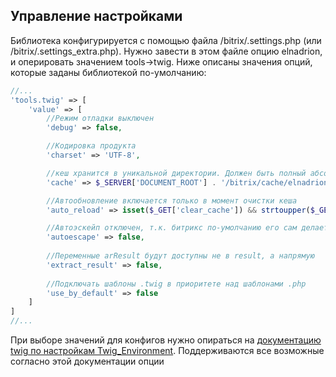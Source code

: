 ## Управление настройками

Библиотека конфигурируется с помощью файла /bitrix/.settings.php (или /bitrix/.settings_extra.php). Нужно завести в этом файле опцию elnadrion, и оперировать значением tools->twig. Ниже описаны значения опций, которые заданы библиотекой по-умолчанию:

```php
//...
'tools.twig' => [
    'value' => [
        //Режим отладки выключен
        'debug' => false,

        //Кодировка продукта
        'charset' => 'UTF-8',

        //кеш хранится в уникальной директории. Должен быть полный абсолютный путь
        'cache' => $_SERVER['DOCUMENT_ROOT'] . '/bitrix/cache/elnadrion/tools.twig',

        //Автообновление включается только в момент очистки кеша
        'auto_reload' => isset($_GET['clear_cache']) && strtoupper($_GET['clear_cache']) == 'Y',

        //Автоэскейп отключен, т.к. битрикс по-умолчанию его сам делает
        'autoescape' => false,
        
        //Переменные arResult будут доступны не в result, а напрямую
        'extract_result' => false,
        
        //Подключать шаблоны .twig в приоритете над шаблонами .php
        'use_by_default' => false
    ]
]
//...
```
При выборе значений для конфигов нужно опираться на [документацию twig по настройкам Twig_Environment](http://twig.sensiolabs.org/doc/api.html#environment-options). Поддерживаются все возможные согласно этой документации опции
